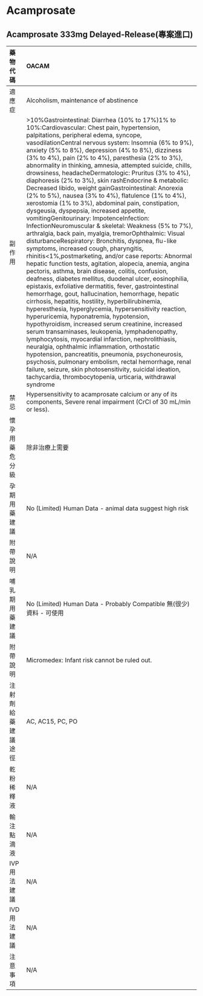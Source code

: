 # Acamprosate

## Acamprosate 333mg Delayed-Release\(專案進口\)

| 藥物代碼 | OACAM |
| :--- | :--- |
| 適應症 | Alcoholism, maintenance of abstinence |
| 副作用 | &gt;10%Gastrointestinal: Diarrhea \(10% to 17%\)1% to 10%:Cardiovascular: Chest pain, hypertension, palpitations, peripheral edema, syncope, vasodilationCentral nervous system: Insomnia \(6% to 9%\), anxiety \(5% to 8%\), depression \(4% to 8%\), dizziness \(3% to 4%\), pain \(2% to 4%\), paresthesia \(2% to 3%\), abnormality in thinking, amnesia, attempted suicide, chills, drowsiness, headacheDermatologic: Pruritus \(3% to 4%\), diaphoresis \(2% to 3%\), skin rashEndocrine & metabolic: Decreased libido, weight gainGastrointestinal: Anorexia \(2% to 5%\), nausea \(3% to 4%\), flatulence \(1% to 4%\), xerostomia \(1% to 3%\), abdominal pain, constipation, dysgeusia, dyspepsia, increased appetite, vomitingGenitourinary: ImpotenceInfection: InfectionNeuromuscular & skeletal: Weakness \(5% to 7%\), arthralgia, back pain, myalgia, tremorOphthalmic: Visual disturbanceRespiratory: Bronchitis, dyspnea, flu-like symptoms, increased cough, pharyngitis, rhinitis&lt;1%,postmarketing, and/or case reports: Abnormal hepatic function tests, agitation, alopecia, anemia, angina pectoris, asthma, brain disease, colitis, confusion, deafness, diabetes mellitus, duodenal ulcer, eosinophilia, epistaxis, exfoliative dermatitis, fever, gastrointestinal hemorrhage, gout, hallucination, hemorrhage, hepatic cirrhosis, hepatitis, hostility, hyperbilirubinemia, hyperesthesia, hyperglycemia, hypersensitivity reaction, hyperuricemia, hyponatremia, hypotension, hypothyroidism, increased serum creatinine, increased serum transaminases, leukopenia, lymphadenopathy, lymphocytosis, myocardial infarction, nephrolithiasis, neuralgia, ophthalmic inflammation, orthostatic hypotension, pancreatitis, pneumonia, psychoneurosis, psychosis, pulmonary embolism, rectal hemorrhage, renal failure, seizure, skin photosensitivity, suicidal ideation, tachycardia, thrombocytopenia, urticaria, withdrawal syndrome |
| 禁忌 | Hypersensitivity to acamprosate calcium or any of its components, Severe renal impairment \(CrCl of 30 mL/min or less\). |
| 懷孕用藥危分級 | 除非治療上需要 |
| 孕期用藥建議 | No \(Limited\) Human Data - animal data suggest high risk |
| 附帶說明 | N/A |
| 哺乳期用藥建議 | No \(Limited\) Human Data - Probably Compatible 無\(很少\)資料 - 可使用 |
| 附帶說明 | Micromedex: Infant risk cannot be ruled out. |
| 注射劑給藥建議途徑 | AC, AC15, PC, PO |
| 乾粉稀釋液 | N/A |
| 輸注點滴液 | N/A |
| IVP 用法建議 | N/A |
| IVD 用法建議 | N/A |
| 注意事項 | N/A |

